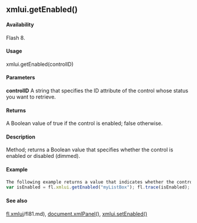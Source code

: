 ## xmlui.getEnabled()

#### Availability

Flash 8.

#### Usage

xmlui.getEnabled(controlID)

#### Parameters

**controlID** A string that specifies the ID attribute of the control whose status you want to retrieve.

#### Returns

A Boolean value of true if the control is enabled; false otherwise.

#### Description

Method; returns a Boolean value that specifies whether the control is enabled or disabled (dimmed).

#### Example

```javascript
The following example returns a value that indicates whether the control with the ID attribute myListBox is enabled:
var isEnabled = fl.xmlui.getEnabled("myListBox"); fl.trace(isEnabled);

```
#### See also

[fl.xmlui](#!AdobeDocs/developers-animatesdk-docs/test/flash_object_(fl)/fl81.md)/fl81.md), [document.xmlPanel()](#!AdobeDocs/developers-animatesdk-docs/test/Document_object/docu6198.md), [xmlui.setEnabled()](#!AdobeDocs/developers-animatesdk-docs/test/XMLUI_object/xmlui9.md)
